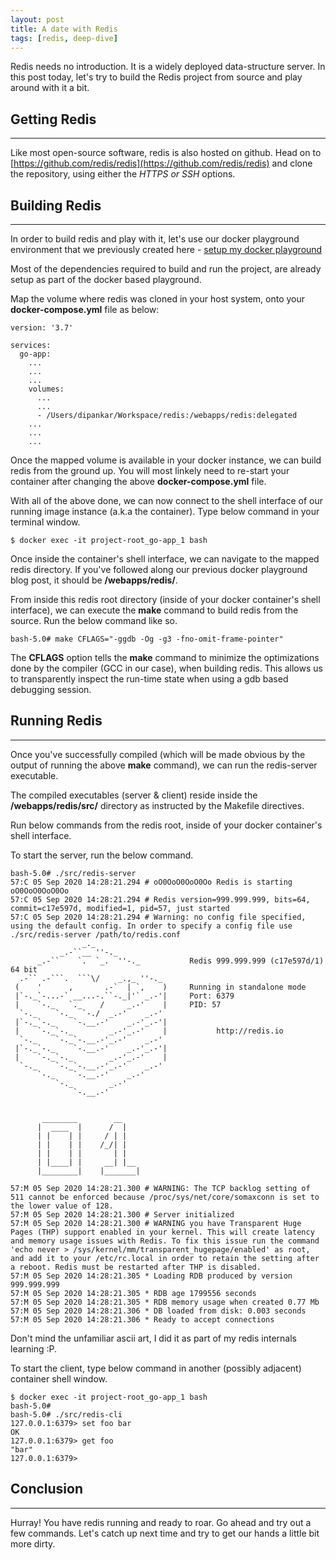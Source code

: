 ```yaml
---
layout: post
title: A date with Redis
tags: [redis, deep-dive]
---
```



Redis needs no introduction. It is a widely deployed data-structure server. In this post today, let's try to build the Redis project from source and play around with it a bit.

## Getting Redis
---

Like most open-source software, redis is also hosted on github. Head on to [https://github.com/redis/redis](https://github.com/redis/redis) and clone the repository, using either the *HTTPS or SSH* options.

## Building Redis
---

In order to build redis and play with it, let's use our docker playground environment that we previously created here - [setup my docker playground]({{site.baseurl}}/dockerize/ "docker up my playground")

Most of the dependencies required to build and run the project, are already setup as part of the docker based playground.

Map the volume where redis was cloned in your host system, onto your **docker-compose.yml** file as below:

```
version: '3.7'

services:
  go-app:
    ...
    ...
    ...
    volumes:
      ...
      ...
      - /Users/dipankar/Workspace/redis:/webapps/redis:delegated
    ...
    ...
    ...
```

Once the mapped volume is available in your docker instance, we can build redis from the ground up. You will most linkely need to re-start your container after changing the above **docker-compose.yml** file.

With all of the above done, we can now connect to the shell interface of our running image instance (a.k.a the container). Type below command in your terminal window.

```
$ docker exec -it project-root_go-app_1 bash
```

Once inside the container's shell interface, we can navigate to the mapped redis directory. If you've followed along our previous docker playground blog post, it should be **/webapps/redis/**.

From inside this redis root directory (inside of your docker container's shell interface), we can execute the **make** command to build redis from the source. Run the below command like so.

```
bash-5.0# make CFLAGS="-ggdb -Og -g3 -fno-omit-frame-pointer"
```

The **CFLAGS** option tells the **make** command to minimize the optimizations done by the compiler (GCC in our case), when building redis. This allows us to transparently inspect the run-time state when using a gdb based debugging session.

## Running Redis
---

Once you've successfully compiled (which will be made obvious by the output of running the above **make** command), we can run the redis-server executable.

The compiled executables (server & client) reside inside the **/webapps/redis/src/** directory as instructed by the Makefile directives.

Run below commands from the redis root, inside of your docker container's shell interface.

To start the server, run the below command.

```
bash-5.0# ./src/redis-server
57:C 05 Sep 2020 14:28:21.294 # oO0OoO0OoO0Oo Redis is starting oO0OoO0OoO0Oo
57:C 05 Sep 2020 14:28:21.294 # Redis version=999.999.999, bits=64, commit=c17e597d, modified=1, pid=57, just started
57:C 05 Sep 2020 14:28:21.294 # Warning: no config file specified, using the default config. In order to specify a config file use ./src/redis-server /path/to/redis.conf
                _._                                                  
           _.-``__ ''-._                                             
      _.-``    `.  `_.  ''-._           Redis 999.999.999 (c17e597d/1) 64 bit
  .-`` .-```.  ```\/    _.,_ ''-._                                   
 (    '      ,       .-`  | `,    )     Running in standalone mode
 |`-._`-...-` __...-.``-._|'` _.-'|     Port: 6379
 |    `-._   `._    /     _.-'    |     PID: 57
  `-._    `-._  `-./  _.-'    _.-'                                   
 |`-._`-._    `-.__.-'    _.-'_.-'|                                  
 |    `-._`-._        _.-'_.-'    |           http://redis.io        
  `-._    `-._`-.__.-'_.-'    _.-'                                   
 |`-._`-._    `-.__.-'    _.-'_.-'|                                  
 |    `-._`-._        _.-'_.-'    |                                  
  `-._    `-._`-.__.-'_.-'    _.-'                                   
      `-._    `-.__.-'    _.-'                                       
          `-._        _.-'                                           
              `-.__.-'                                               
                                                                     

       ________        __                                            
      |  ____  |      /  |                                           
      | |    | |     / | |                                           
      | |    | |    /_/| |                                           
      | |    | |       | |                                           
      | |____| |     __| |__                                         
      |________|    |_______|                                        

57:M 05 Sep 2020 14:28:21.300 # WARNING: The TCP backlog setting of 511 cannot be enforced because /proc/sys/net/core/somaxconn is set to the lower value of 128.
57:M 05 Sep 2020 14:28:21.300 # Server initialized
57:M 05 Sep 2020 14:28:21.300 # WARNING you have Transparent Huge Pages (THP) support enabled in your kernel. This will create latency and memory usage issues with Redis. To fix this issue run the command 'echo never > /sys/kernel/mm/transparent_hugepage/enabled' as root, and add it to your /etc/rc.local in order to retain the setting after a reboot. Redis must be restarted after THP is disabled.
57:M 05 Sep 2020 14:28:21.305 * Loading RDB produced by version 999.999.999
57:M 05 Sep 2020 14:28:21.305 * RDB age 1799556 seconds
57:M 05 Sep 2020 14:28:21.305 * RDB memory usage when created 0.77 Mb
57:M 05 Sep 2020 14:28:21.306 * DB loaded from disk: 0.003 seconds
57:M 05 Sep 2020 14:28:21.306 * Ready to accept connections
```

Don't mind the unfamiliar ascii art, I did it as part of my redis internals learning :P.

To start the client, type below command in another (possibly adjacent) container shell window.

```
$ docker exec -it project-root_go-app_1 bash
bash-5.0#
bash-5.0# ./src/redis-cli
127.0.0.1:6379> set foo bar
OK
127.0.0.1:6379> get foo
"bar"
127.0.0.1:6379>
```

## Conclusion
---

Hurray! You have redis running and ready to roar. Go ahead and try out a few commands. Let's catch up next time and try to get our hands a little bit more dirty.
